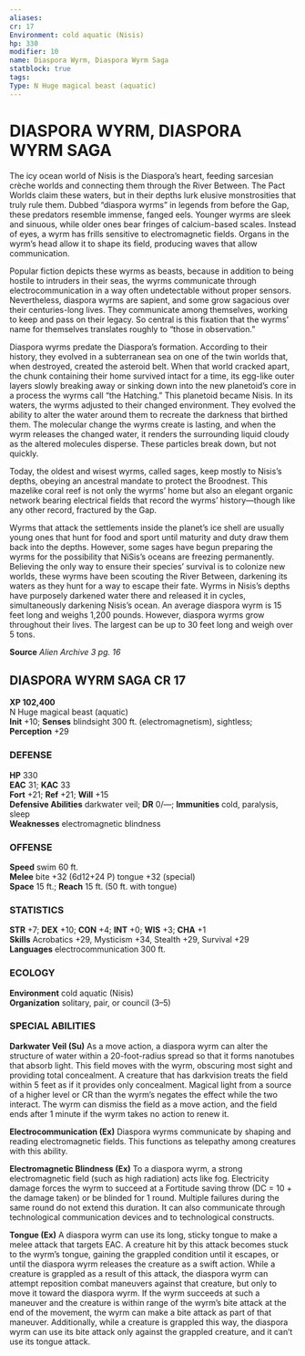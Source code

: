 ```yaml
---
aliases: 
cr: 17
Environment: cold aquatic (Nisis)  
hp: 330
modifier: 10
name: Diaspora Wyrm, Diaspora Wyrm Saga
statblock: true
tags: 
Type: N Huge magical beast (aquatic)  
---
```

# DIASPORA WYRM, DIASPORA WYRM SAGA
The icy ocean world of Nisis is the Diaspora’s heart, feeding sarcesian crèche worlds and connecting them through the River Between. The Pact Worlds claim these waters, but in their depths lurk elusive monstrosities that truly rule them. Dubbed “diaspora wyrms” in legends from before the Gap, these predators resemble immense, fanged eels. Younger wyrms are sleek and sinuous, while older ones bear fringes of calcium-based scales. Instead of eyes, a wyrm has frills sensitive to electromagnetic fields. Organs in the wyrm’s head allow it to shape its field, producing waves that allow communication.

Popular fiction depicts these wyrms as beasts, because in addition to being hostile to intruders in their seas, the wyrms communicate through electrocommunication in a way often undetectable without proper sensors. Nevertheless, diaspora wyrms are sapient, and some grow sagacious over their centuries-long lives. They communicate among themselves, working to keep and pass on their legacy. So central is this fixation that the wyrms’ name for themselves translates roughly to “those in observation.”

Diaspora wyrms predate the Diaspora’s formation. According to their history, they evolved in a subterranean sea on one of the twin worlds that, when destroyed, created the asteroid belt. When that world cracked apart, the chunk containing their home survived intact for a time, its egg-like outer layers slowly breaking away or sinking down into the new planetoid’s core in a process the wyrms call “the Hatching.” This planetoid became Nisis. In its waters, the wyrms adjusted to their changed environment. They evolved the ability to alter the water around them to recreate the darkness that birthed them. The molecular change the wyrms create is lasting, and when the wyrm releases the changed water, it renders the surrounding liquid cloudy as the altered molecules disperse. These particles break down, but not quickly.

Today, the oldest and wisest wyrms, called sages, keep mostly to Nisis’s depths, obeying an ancestral mandate to protect the Broodnest. This mazelike coral reef is not only the wyrms’ home but also an elegant organic network bearing electrical fields that record the wyrms’ history—though like any other record, fractured by the Gap.

Wyrms that attack the settlements inside the planet’s ice shell are usually young ones that hunt for food and sport until maturity and duty draw them back into the depths. However, some sages have begun preparing the wyrms for the possibility that NiSis’s oceans are freezing permanently. Believing the only way to ensure their species’ survival is to colonize new worlds, these wyrms have been scouting the River Between, darkening its waters as they hunt for a way to escape their fate. Wyrms in Nisis’s depths have purposely darkened water there and released it in cycles, simultaneously darkening Nisis’s ocean. An average diaspora wyrm is 15 feet long and weighs 1,200 pounds. However, diaspora wyrms grow throughout their lives. The largest can be up to 30 feet long and weigh over 5 tons.

**Source** _Alien Archive 3 pg. 16_

## DIASPORA WYRM SAGA CR 17

**XP 102,400**  
N Huge magical beast (aquatic)  
**Init** +10; **Senses** blindsight 300 ft. (electromagnetism), sightless; **Perception** +29  

### DEFENSE

**HP** 330  
**EAC** 31; **KAC** 33  
**Fort** +21; **Ref** +21; **Will** +15  
**Defensive Abilities** darkwater veil; **DR** 0/—; **Immunities** cold, paralysis, sleep  
**Weaknesses** electromagnetic blindness

### OFFENSE

**Speed** swim 60 ft.  
**Melee** bite +32 (6d12+24 P) tongue +32 (special)  
**Space** 15 ft.; **Reach** 15 ft. (50 ft. with tongue)

### STATISTICS

**STR** +7; **DEX** +10; **CON** +4; **INT** +0; **WIS** +3; **CHA** +1  
**Skills** Acrobatics +29, Mysticism +34, Stealth +29, Survival +29  
**Languages** electrocommunication 300 ft.

### ECOLOGY

**Environment** cold aquatic (Nisis)  
**Organization** solitary, pair, or council (3–5)

### SPECIAL ABILITIES

**Darkwater Veil (Su)** As a move action, a diaspora wyrm can alter the structure of water within a 20-foot-radius spread so that it forms nanotubes that absorb light. This field moves with the wyrm, obscuring most sight and providing total concealment. A creature that has darkvision treats the field within 5 feet as if it provides only concealment. Magical light from a source of a higher level or CR than the wyrm’s negates the effect while the two interact. The wyrm can dismiss the field as a move action, and the field ends after 1 minute if the wyrm takes no action to renew it.

**Electrocommunication (Ex)** Diaspora wyrms communicate by shaping and reading electromagnetic fields. This functions as telepathy among creatures with this ability.

**Electromagnetic Blindness (Ex)** To a diaspora wyrm, a strong electromagnetic field (such as high radiation) acts like fog. Electricity damage forces the wyrm to succeed at a Fortitude saving throw (DC = 10 + the damage taken) or be blinded for 1 round. Multiple failures during the same round do not extend this duration. It can also communicate through technological communication devices and to technological constructs.

**Tongue (Ex)** A diaspora wyrm can use its long, sticky tongue to make a melee attack that targets EAC. A creature hit by this attack becomes stuck to the wyrm’s tongue, gaining the grappled condition until it escapes, or until the diaspora wyrm releases the creature as a swift action. While a creature is grappled as a result of this attack, the diaspora wyrm can attempt reposition combat maneuvers against that creature, but only to move it toward the diaspora wyrm. If the wyrm succeeds at such a maneuver and the creature is within range of the wyrm’s bite attack at the end of the movement, the wyrm can make a bite attack as part of that maneuver. Additionally, while a creature is grappled this way, the diaspora wyrm can use its bite attack only against the grappled creature, and it can’t use its tongue attack.
